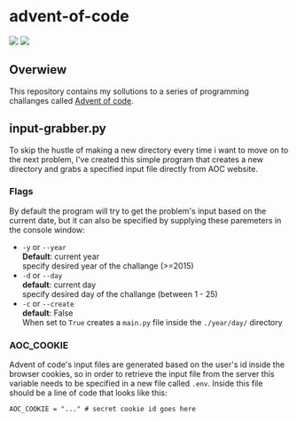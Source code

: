 # advent-of-code
![](https://img.shields.io/badge/stars%20⭐-2-yellow)
![](https://img.shields.io/badge/days%20completed-1-red)
## Overwiew
This repository contains my sollutions to a series of programming challanges called [Advent of code](https://adventofcode.com/).

## input-grabber.py
To skip the hustle of making a new directory every time i want to move on to the next problem, I've created this simple program that creates a new directory and grabs a specified input file directly from AOC website. 

### Flags
By default the program will try to get the problem's input based on the current date, but it can also be specified by supplying these paremeters in the console window:

- `-y` or `--year` \
  **Default**: current year \
  specify desired year of the challange (>=2015)
- `-d` or `--day` \
  **default**: current day \
  specify desired day of the challange (between 1 - 25)
- `-c` or `--create` \
  **default**: False \
  When set to `True` creates a `main.py` file inside the `./year/day/` directory

### AOC_COOKIE
Advent of code's input files are generated based on the user's id inside the browser cookies, so in order to retrieve the input file from the server this variable needs to be specified in a new file called `.env`.
Inside this file should be a line of code that looks like this:
```python3
AOC_COOKIE = "..." # secret cookie id goes here
```

